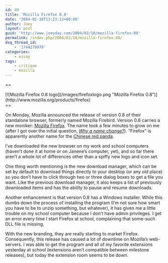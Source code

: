 ```yaml
---
id: 49
title: 'Mozilla Firefox 0.8'
date: '2004-02-10T13:23:12+00:00'
author: Joey
layout: post
guid: 'http://www.joeyday.com/2004/02/10/mozilla-firefox-08'
permalink: /index.php/2004/02/10/mozilla-firefox-08/
dsq_thread_id:
    - '1744279979'
categories:
    - essay
tags:
    - critique
    - mozilla
---
```


==

<div class="pic">[![Mozilla Firefox 0.8 logo](/images/firefoxlogo.png "Mozilla Firefox 0.8")](http://www.mozilla.org/products/firefox)</div>==

On Monday, Mozilla announced the release of version 0.8 of their standalone browser, formerly named Mozilla Firebird. Version 0.8 carries a new moniker: [Mozilla Firefox](http://www.mozilla.org/products/firefox). The name took a few minutes to grow on me (after I got over the initial question, *[Why a name change?](http://www.mozilla.org/projects/firefox/firefox-name-faq.html)*). “Firefox” is apparently another name for the [Chinese red panda](http://en.wikipedia.org/wiki/Red_Panda).

I’ve downloaded the new browser on my work and school computers (haven’t done it at home or on Janene’s computer, yet), and so far there aren’t a whole lot of differences other than a spiffy new logo and icon set.

One thing worth mentioning is the new download manager, which can be set by default to download things directly to your desktop (or any old place) so you don’t have to click through two or three dialog boxes to get a file you want. Like the previous download manager, it also keeps a list of previously downloaded items and has the ability to pause and resume downloads.

Another enhancement is that version 0.8 has a Windows installer. While this dumbs down the process of installing the program (I’m not sure how smart you have to be to unzip something, but whatever), it has given me a little trouble on my school computer because I don’t have admin privileges. I get an error every time I start Firefox at school, complaining that some-such DLL file is missing.

With the new branding, they are really starting to market Firefox. Consequently, this release has caused a lot of downtime on Mozilla’s web-servers. I was able to get the program and all of my favorite extensions yesterday at school (extensions aren’t compatible between milestone releases), but today the extension room seems to be down.